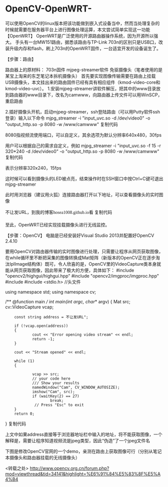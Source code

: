 # OpenCV-OpenWRT-
可以使用OpenCV的linux版本把该功能做到嵌入式设备当中，然而当处理复杂的时候就需要在服务器平台上进行图像处理运算，本文尝试简单实现这一功能    【OpenWRT】 OpenWRT是广泛使用的开源路由器操作系统，因为开源所以强大。  手头有一台MW151路由，据悉该路由与TP-Link 703n的区别只是USB口，改装升级内存和flash，刷上703n的OpenWRT固件，一台适宜开发的设备诞生了。

【步骤：路由】

路由器上的原材料：
703n固件
mjpeg-streamer软件
免驱摄像头（笔者使用的是某宝上淘来的东芝笔记本拆机摄像头）
首先要实现图像传输需要在路由上挂载USB摄像头，本文挂出来的路由固件已经有具有相应组件（kmod-video-core和kmod-video-uvc）。
1.安装mjpeg-streamer讲软件解压，把其中的www目录放到路由器的www目录下，改名为camwww，向路由器上传文件可以用WinSCP，重启路由
  
2.插好摄像头开机，启动mjpeg-streamer，ssh登陆路由（可以用Putty软件ssh登录）输入以下命令
mjpg_streamer -i "input_uvc.so  -d /dev/video0" -o "output_http.so -p 8080 -w /www/camwww"
复制代码

8080指视频流使用端口，可以自定义，其余选项为默认分辨率640x480，30fps
  

用户可以根据自己的需求自定义，例如
mjpg_streamer -i "input_uvc.so -f 15 -r 320*240 -d /dev/video0" -o "output_http.so -p 8080 -w /www/camwww"
复制代码

表示分辨率320x240，15fps

这时候可以看到摄像头的LED被点亮，结束操作时在SSH窗口中按Ctrl+C键可退出mjpg-streamer
  

此时用浏览器（建议用火狐）连接路由器打开以下地址，可以查看摄像头的实时图像

不让发URL，到我的博客<span style="font-family: 'ms shell dlg'; font-size: 14px; line-height: 28px; background-color: rgb(255, 255, 255);">hosea1008.github.io看</span>
复制代码

至此，OpenWRT已经实现挂载摄像头进行无线监控。



【步骤：OpenCV】
电脑是已经安装好Visual Studio 2013并配置好OpenCV 2.4.10

要用OpenCV对路由器传输的实时图像进行处理，只需要让程序从网页获取图像，在while循环里不断把采集的图像转换成Mat矩阵（新版本的OpenCV正在逐步淘汰IplImage结构体）既可，令人欣喜的是，OpenCV里的VideoCapture类本身就能从网页获取图像，因此带来了极大的方便，具体如下：
#include "opencv2/highgui/highgui.hpp"
#include "opencv2/imgproc/imgproc.hpp"
#include <iostream>
#include <stdio.h>
//头文件

using namespace std;
using namespace cv;

/** @function main */
int main(int argc, char** argv)
{
        Mat src;
        cv::VideoCapture vcap;

        const string address = 不让发URL";

        if (!vcap.open(address))
        {
                cout << "Error opening video stream" << endl;
                return -1;
        }

        cout << "Stream opened" << endl;

        while (1)
        {
                
                vcap >> src;
                // your code here
                /// Show your results
                namedWindow("Cam", CV_WINDOW_AUTOSIZE);
                imshow("Cam", src);
                if (waitKey(2) == 27)
                        break;
                 // Press "Esc" to exit
        }
        return 0;
}
复制代码

上文中如果address直接等于浏览器地址栏中输入的地址，将不能获取图像，一个解释是，需要让程序知道视频流是jpeg类型，因此“伪造”了一个jpeg文件名

下图是修改OpenCV官网的一个demo，亲测在路由上获取图像可行（分别从笔记本摄像头和路由器挂载的无线摄像头）



 <转载之处>  http://www.opencv.org.cn/forum.php?mod=viewthread&tid=34141&highlight=%E6%91%84%E5%83%8F%E5%A4%B4
   
